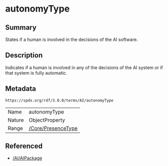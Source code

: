 <!-- Automatically generated by spec-parser v2.3.0 on 2024-07-16T15:00:52.540788+00:00 -->
<!-- SPDX-License-Identifier: Community-Spec-1.0 -->

# autonomyType

## Summary

States if a human is involved in the decisions of the AI software.


## Description

Indicates if a human is involved in any of the decisions of the AI system
or if that system is fully automatic.


## Metadata

`https://spdx.org/rdf/3.0.0/terms/AI/autonomyType`


| | |
|---|---|
| Name | autonomyType |
| Nature | ObjectProperty |
| Range | [/Core/PresenceType](../../Core/Vocabularies/PresenceType.md) |




## Referenced

- [/AI/AIPackage](../../AI/Classes/AIPackage.md)

